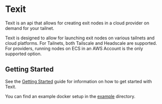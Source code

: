 # Texit

Texit is an api that allows for creating exit nodes in a cloud provider on demand for your tailnet.

Texit is designed to allow for launching exit nodes on various tailnets and cloud platforms. For Tailnets, both Tailscale and Headscale are supported. For providers, running nodes on ECS in an AWS Account is the only supported option.

## Getting Started

See the [Getting Started](docs/getting-started.md) guide for information on how to get started with Texit.

You can find an example docker setup in the [example](/examples/api/docker) directory.
